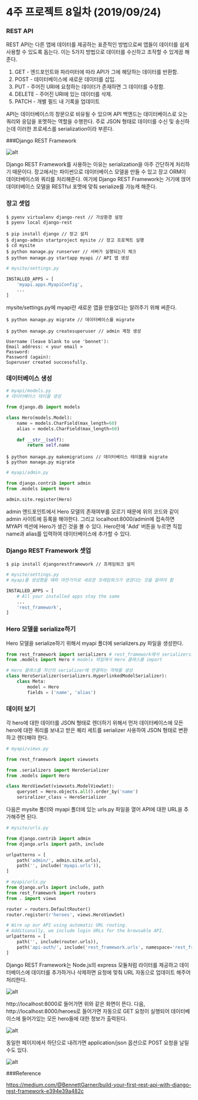 # 4주 프로젝트 8일차 (2019/09/24)

### REST API

REST API는 다른 앱에 데이터를 제공하는 표준적인 방법으로써 앱들이 데이터를 쉽게 사용할 수 있도록 돕는다. 이는 5가지 방법으로 데이터를 수신하고 조작할 수 있게끔 해준다.

1. GET - 엔드포인트와 파라미터에 따라 API가 그에 해당하는 데이터를 반환함.
2. POST  - 데이터베이스에 새로운 데이터를 삽입.
3. PUT - 주어진 URI에 요청하는 데이터가 존재하면 그 데이터를 수정함.
4. DELETE - 주어진 URI에 있는 데이터를 삭제.
5. PATCH - 개별 필드 내 기록을 업데이트

API는 데이터베이스의 창문으로 비유될 수 있으며 API 백엔드는 데이터베이스로 오는 쿼리와 응답을 포멧하는 역할을 수행한다. 주로 JSON 형태로 데이터를 수신 및 송신하는데 이러한 프로세스를 serialization이라 부른다.



###Django REST Framework

![alt](https://miro.medium.com/max/2000/1*lAMsvtB6afHwTQYCNM1xvw.png)

Django REST Framework를 사용하는 이유는 serialization을 아주 간단하게 처리하기 때문이다. 장고에서는 파이썬으로 데이터베이스 모델을 만들 수 있고 장고 ORM이 데이터베이스와 쿼리를 처리해준다. 여기에 Django REST Framework는 거기에 얹어 데이터베이스 모델을 RESTful 포멧에 맞춰 serialize를 가능캐 해준다.



### 장고 셋업

```
$ pyenv virtualenv django-rest // 가상환경 설정
$ pyenv local django-rest
```

```
$ pip install django // 장고 설치
$ django-admin startproject mysite // 장고 프로젝트 실행
$ cd mysite
$ python manage.py runserver // 서버가 실행되는지 체크
$ python manage.py startapp myapi // API 앱 생성
```

```python
# mysite/settings.py

INSTALLED_APPS = [
	'myapi.apps.MyapiConfig',
	...
]
```

mysite/settings.py에 myapi란 새로운 앱을 만들었다는 알려주기 위해 써준다.

```
$ python manage.py migrate // 데이터베이스를 migrate
```

```
$ python manage.py createsuperuser // admin 계정 생성

Username (leave blank to use 'bennet'):
Email address: < your email >
Password:
Password (again):
Superuser created successfully.
```



### 데이터베이스 생성

```python
# myapi/models.py
# 데이터베이스 테이블 생성

from django.db import models

class Hero(models.Model):
	name = models.CharField(max_length=60)
	alias = models.CharField(max_length=60)
	
	def __str__(self):
		return self.name
```

```
$ python manage.py makemigrations // 데이터베이스 테이블을 migrate
$ python manage.py migrate
```

```python
# myapi/admin.py

from django.contrib import admin
from .models import Hero

admin.site.register(Hero)
```

admin 엔드포인트에서 Hero 모델의 존재여부를 모르기 때문에 위의 코드와 같이 admin 사이트에 등록을 해야한다. 그리고 localhost:8000/admin에 접속하면 MYAPI 섹션에 Hero가 생긴 것을 볼 수 있다. Hero란에 'Add' 버튼을 누르면 직접 name과 alias를 입력하여 데이터베이스에 추가할 수 있다.



### Django REST Framework 셋업

```
$ pip install djangorestframework // 프레임워크 설치
```

```python
# mysite/settings.py
# myapi를 생성했을 때와 마찬가지로 새로운 프레임워크가 생겼다는 것을 알려야 함

INSTALLED_APPS = [
	# All your installed apps stay the same
	...
	'rest_framework',
]
```



### Hero 모델을 serialize하기

Hero 모델을 serialize하기 위해서 myapi 폴더에 serializers.py 파일을 생성한다.

```python
from rest_framework import serializers # rest_framework에서 serializers를 import
from .models import Hero # models 파일에서 Hero 클래스를 import

# Hero 클래스를 자신의 serializer에 연결하는 객체를 생성
class HeroSerializer(serializers.HyperlinkedModelSerializer):
	class Meta:
		model = Hero
		fields = ('name', 'alias')
```



### 데이터 보기

각 hero에 대한 데이터를 JSON 형태로 렌더하기 위해서 먼저 데이터베이스에 모든 hero에 대한 쿼리를 보내고 받은 퀘리 세트를 serializer 사용하여 JSON 형태로 변환하고 렌더해야 한다.

```python
# myapi/views.py

from rest_framework import viewsets

from .serializers import HeroSerializer
from .models import Hero

class HeroViewSet(viewsets.ModelViewSet):
	queryset = Hero.objects.all().order_by('name')
	seriralizer_class = HeroSerializer
```

다음은 mysite 폴더와 myapi 폴더에 있는 urls.py 파일을 열어 API에 대한 URL을 추가해주면 된다.

```python
# mysite/urls.py

from django.contrib import admin
from django.urls import path, include

urlpatterns = [
	path('admin/', admin.site.urls),
	path('', include('myapi.urls')),
]
```

```python
# myapi/urls.py
from django.urls import include, path
from rest_framework import routers
from . import views

router = routers.DefaultRouter()
router.register(r'heroes', views.HeroViewSet)

# Wire up our API using automatic URL routing.
# Additionally, we include login URLs for the browsable API.
urlpatterns = [
    path('', include(router.urls)),
    path('api-auth/', include('rest_framework.urls', namespace='rest_framework')),
]
```

Django REST Framework는 Node.js의 express 모듈처럼 라이터를 제공하고 데이터베이스에 데이터를 추가하거나 삭제하면 요청에 맞춰 URL 자동으로 업데이트 해주어 처리한다.

![alt](https://miro.medium.com/max/1475/1*5faTw-2H3KSl1TLEwIu-pw.png)

http://localhost:8000로 들어가면 위와 같은 화면이 뜬다. 다음, http://localhost:8000/heroes로 들어가면 자동으로 GET 요청이 실행되어 데이터베이스에 들어가있는 모든 hero들에 대한 정보가 출력된다.

![alt](https://miro.medium.com/max/1469/1*qMRP7Mk-RNtxvCVyrUMP3A.png)

동일한 페이지에서 하단으로 내려가면 application/json 옵션으로 POST 요청을 날릴 수도 있다.

![alt](https://miro.medium.com/max/1499/1*o-GCCof8s_4Qot95Dhst2Q.png)



###Reference

https://medium.com/@BennettGarner/build-your-first-rest-api-with-django-rest-framework-e394e39a482c